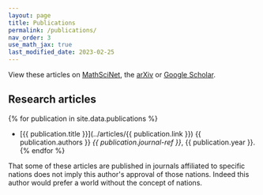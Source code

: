 ```yaml
---
layout: page
title: Publications
permalink: /publications/
nav_order: 3
use_math_jax: true
last_modified_date: 2023-02-25
---
```


View these articles on 
[MathSciNet](http://www.ams.org/mathscinet/search/publications.html?pg1=INDI&amp;s1=805760), 
the [arXiv](https://arxiv.org/a/butterley_o_1.html)
or 
[Google Scholar](https://scholar.google.it/citations?user=GcZp0pgAAAAJ).

## Research articles

{% for publication in site.data.publications %}
- [{{ publication.title }}](../articles/{{ publication.link }}) {{ publication.authors }} *{{ publication.journal-ref }}*,   {{ publication.year }}.
{% endfor %}

That some of these articles are published in journals affiliated to specific nations does not imply this author's approval of those nations. 
Indeed this author would prefer a world without the concept of nations.

<!-- Open data is a great idea and would me that everything required to replicate results is freely available. 
Would be great to have a link where the published versions of every document cited by this author are available. -->
